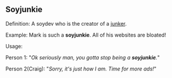 ## Soyjunkie

Definition: A soydev who is the creator of a <a href="https://daarkdev.github.io/thesimpledictionary-words/junker.html">junker</a>.

Example: Mark is such a __soyjunkie__. All of his websites are bloated!

Usage:

Person 1: "*Ok seriously man, you gotta stop being a __soyjunkie__.*"

Person 2(Craig): "*Sorry, it's just how I am. Time for more ads!*"
